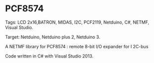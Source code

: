 PCF8574
=======

Tags: LCD 2x16,BATRON, MIDAS, I2C, PCF2119, Netduino, C#, NETMF, Visual Studio.

Target: Netduino, Netduino plus 2, Netduino 3.

A NETMF library for PCF8574 : remote 8-bit I/O expander for I 2C-bus

Code written in C# with Visual Studio 2013.


